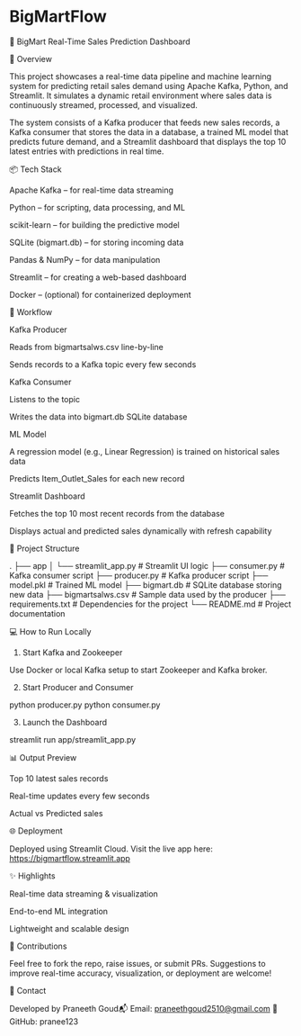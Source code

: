 # BigMartFlow
🛒 BigMart Real-Time Sales Prediction Dashboard

🚀 Overview

This project showcases a real-time data pipeline and machine learning system for predicting retail sales demand using Apache Kafka, Python, and Streamlit. It simulates a dynamic retail environment where sales data is continuously streamed, processed, and visualized.

The system consists of a Kafka producer that feeds new sales records, a Kafka consumer that stores the data in a database, a trained ML model that predicts future demand, and a Streamlit dashboard that displays the top 10 latest entries with predictions in real time.

📦 Tech Stack

Apache Kafka – for real-time data streaming

Python – for scripting, data processing, and ML

scikit-learn – for building the predictive model

SQLite (bigmart.db) – for storing incoming data

Pandas & NumPy – for data manipulation

Streamlit – for creating a web-based dashboard

Docker – (optional) for containerized deployment

🔄 Workflow

Kafka Producer

Reads from bigmartsalws.csv line-by-line

Sends records to a Kafka topic every few seconds

Kafka Consumer

Listens to the topic

Writes the data into bigmart.db SQLite database

ML Model

A regression model (e.g., Linear Regression) is trained on historical sales data

Predicts Item_Outlet_Sales for each new record

Streamlit Dashboard

Fetches the top 10 most recent records from the database

Displays actual and predicted sales dynamically with refresh capability

📁 Project Structure

.
├── app
│   └── streamlit_app.py         # Streamlit UI logic
├── consumer.py                  # Kafka consumer script
├── producer.py                  # Kafka producer script
├── model.pkl                    # Trained ML model
├── bigmart.db                   # SQLite database storing new data
├── bigmartsalws.csv             # Sample data used by the producer
├── requirements.txt             # Dependencies for the project
└── README.md                    # Project documentation

💻 How to Run Locally

1. Start Kafka and Zookeeper

Use Docker or local Kafka setup to start Zookeeper and Kafka broker.

2. Start Producer and Consumer

python producer.py
python consumer.py

3. Launch the Dashboard

streamlit run app/streamlit_app.py

📊 Output Preview

Top 10 latest sales records

Real-time updates every few seconds

Actual vs Predicted sales

🌐 Deployment

Deployed using Streamlit Cloud. Visit the live app here: https://bigmartflow.streamlit.app

✨ Highlights

Real-time data streaming & visualization

End-to-end ML integration

Lightweight and scalable design

🤝 Contributions

Feel free to fork the repo, raise issues, or submit PRs. Suggestions to improve real-time accuracy, visualization, or deployment are welcome!

📧 Contact

Developed by Praneeth Goud📬 Email: praneethgoud2510@gmail.com 🔗 GitHub: pranee123
